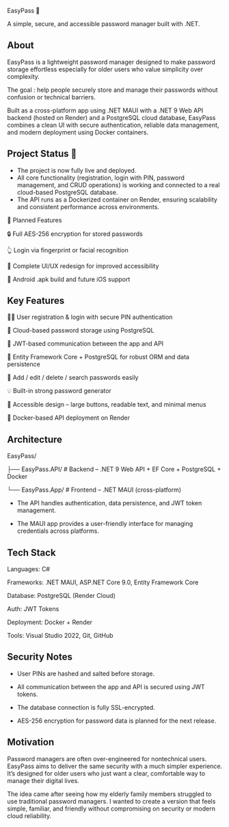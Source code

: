 EasyPass 🔐

A simple, secure, and accessible password manager built with .NET.
## About

 EasyPass is a lightweight password manager designed to make password storage effortless  especially for older users who value simplicity over complexity.

The goal : help people securely store and manage their passwords without confusion or technical barriers.

Built as a cross-platform app using .NET MAUI with a .NET 9 Web API backend (hosted on Render) and a PostgreSQL cloud database,
EasyPass combines a clean UI with secure authentication, reliable data management, and modern deployment using Docker containers.
## Project Status 🚀

* The project is now fully live and deployed.
* All core functionality (registration, login with PIN, password management, and CRUD operations) is working and connected to a real cloud-based PostgreSQL database.
* The API runs as a Dockerized container on Render, ensuring scalability and consistent performance across environments.

🧱 Planned Features

🔒 Full AES-256 encryption for stored passwords

👆 Login via fingerprint or facial recognition

🎨 Complete UI/UX redesign for improved accessibility

📱 Android .apk build and future iOS support

## Key Features
🧍‍♂️ User registration & login with secure PIN authentication

🔐 Cloud-based password storage using PostgreSQL

🔁 JWT-based communication between the app and API

🧱 Entity Framework Core + PostgreSQL for robust ORM and data persistence

🔧 Add / edit / delete / search passwords easily

💡 Built-in strong password generator

🧓 Accessible design – large buttons, readable text, and minimal menus

🐳 Docker-based API deployment on Render
## Architecture

EasyPass/

├── EasyPass.API/ # Backend – .NET 9 Web API + EF Core + PostgreSQL + Docker

└── EasyPass.App/ # Frontend – .NET MAUI (cross-platform)

* The API handles authentication, data persistence, and JWT token management.

* The MAUI app provides a user-friendly interface for managing credentials across platforms.
## Tech Stack

Languages: C#

Frameworks: .NET MAUI, ASP.NET Core 9.0, Entity Framework Core

Database: PostgreSQL (Render Cloud)

Auth: JWT Tokens

Deployment: Docker + Render

Tools: Visual Studio 2022, Git, GitHub


## Security Notes
* User PINs are hashed and salted before storage.

* All communication between the app and API is secured using JWT tokens.

* The database connection is fully SSL-encrypted.

* AES-256 encryption for password data is planned for the next release.
## Motivation

Password managers are often over-engineered for nontechnical users.
EasyPass aims to deliver the same security with a much simpler experience.
It’s designed for older users who just want a clear, comfortable way to manage their digital lives.

The idea came after seeing how my elderly family members struggled to use traditional password managers.
I wanted to create a version that feels simple, familiar, and friendly without compromising on security or modern cloud reliability.
